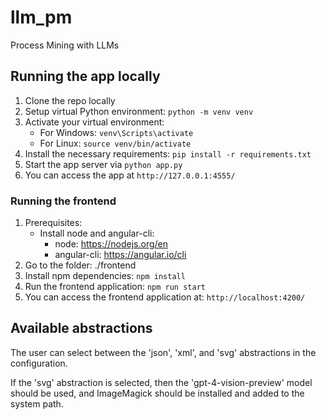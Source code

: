 # llm_pm
Process Mining with LLMs 

## Running the app locally 
1. Clone the repo locally
2. Setup virtual Python environment: `python -m venv venv`
3. Activate your virtual environment:
    * For Windows: `venv\Scripts\activate`
    * For Linux: `source venv/bin/activate`
4. Install the necessary requirements: `pip install -r requirements.txt`
5. Start the app server via `python app.py`
6. You can access the app at `http://127.0.0.1:4555/`

### Running the frontend
1. Prerequisites:
   - Install node and angular-cli:
     - node: https://nodejs.org/en
     - angular-cli: https://angular.io/cli
2. Go to the folder: ./frontend
3. Install npm dependencies: `npm install`
4. Run the frontend application: `npm run start`
5. You can access the frontend application at: `http://localhost:4200/`

## Available abstractions
The user can select between the 'json', 'xml', and 'svg' abstractions in the configuration.

If the 'svg' abstraction is selected, then the 'gpt-4-vision-preview' model should be used,
and ImageMagick should be installed and added to the system path.
